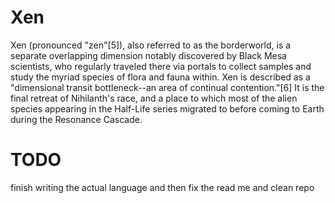 # Xen

Xen (pronounced "zen"[5]), also referred to as the borderworld, is a separate overlapping dimension notably discovered by Black Mesa scientists, who regularly traveled there via portals to collect samples and study the myriad species of flora and fauna within. Xen is described as a "dimensional transit bottleneck--an area of continual contention."[6] It is the final retreat of Nihilanth's race, and a place to which most of the alien species appearing in the Half-Life series migrated to before coming to Earth during the Resonance Cascade.

# TODO
finish writing the actual language and then fix the read me and clean repo
